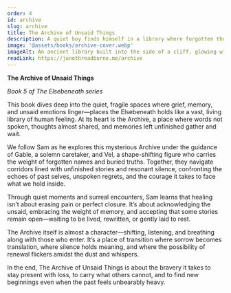 ```yaml
---
order: 4
id: archive
slug: archive
title: The Archive of Unsaid Things
description: A quiet boy finds himself in a library where forgotten thoughts gather like dust, waiting to be remembered.
image: '@assets/books/archive-cover.webp'
imageAlt: An ancient library built into the side of a cliff, glowing with soft lantern light.'
readLink: https://junothreadborne.me/archive
---
```


**The Archive of Unsaid Things**  

_Book 5 of The Elsebeneath series_

This book dives deep into the quiet, fragile spaces where grief, memory, and unsaid emotions linger—places the Elsebeneath holds like a vast, living library of human feeling. At its heart is the Archive, a place where words not spoken, thoughts almost shared, and memories left unfinished gather and wait.

We follow Sam as he explores this mysterious Archive under the guidance of Gable, a solemn caretaker, and Vel, a shape-shifting figure who carries the weight of forgotten names and buried truths. Together, they navigate corridors lined with unfinished stories and resonant silence, confronting the echoes of past selves, unspoken regrets, and the courage it takes to face what we hold inside.

Through quiet moments and surreal encounters, Sam learns that healing isn’t about erasing pain or perfect closure. It’s about acknowledging the unsaid, embracing the weight of memory, and accepting that some stories remain open—waiting to be lived, rewritten, or gently laid to rest.

The Archive itself is almost a character—shifting, listening, and breathing along with those who enter. It’s a place of transition where sorrow becomes translation, where silence holds meaning, and where the possibility of renewal flickers amidst the dust and whispers.

In the end, The Archive of Unsaid Things is about the bravery it takes to stay present with loss, to carry what others cannot, and to find new beginnings even when the past feels unbearably heavy.

